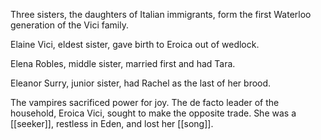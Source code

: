 Three sisters, the daughters of Italian immigrants, form the first Waterloo generation of the Vici family.  
  
Elaine Vici, eldest sister, gave birth to Eroica out of wedlock.  
  
Elena Robles, middle sister, married first and had Tara.  
  
Eleanor Surry, junior sister, had Rachel as the last of her brood.  
  
The vampires sacrificed power for joy. The de facto leader of the household, Eroica Vici, sought to make the opposite trade. She was a [[seeker]], restless in Eden, and lost her [[song]].